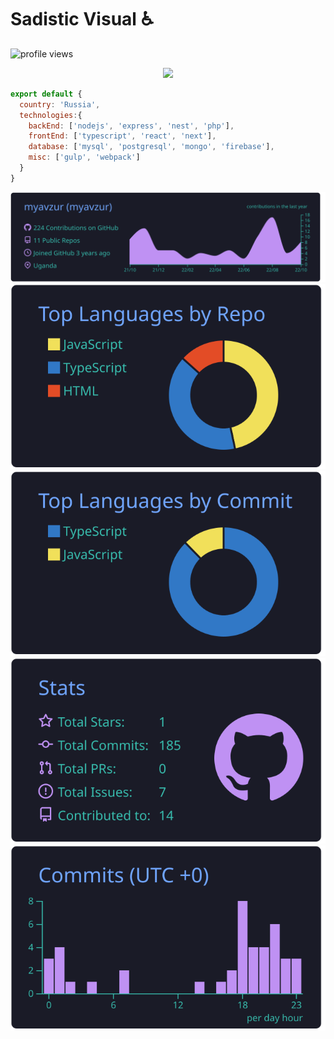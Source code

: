 # Sadistic Visual ♿

![profile views](https://komarev.com/ghpvc/?username=myavzur)

<div align="center">
	<img src="logo.svg" height="100">
</div>

```js
export default {
  country: 'Russia',
  technologies:{
    backEnd: ['nodejs', 'express', 'nest', 'php'],
    frontEnd: ['typescript', 'react', 'next'],
    database: ['mysql', 'postgresql', 'mongo', 'firebase'],
    misc: ['gulp', 'webpack']
  }
}
```


[![](https://raw.githubusercontent.com/myavzur/myavzur/main/profile-summary-card-output/tokyonight/0-profile-details.svg)](https://github.com/vn7n24fzkq/github-profile-summary-cards)
[![](https://raw.githubusercontent.com/myavzur/myavzur/main/profile-summary-card-output/tokyonight/1-repos-per-language.svg)](https://github.com/vn7n24fzkq/github-profile-summary-cards) 
[![](https://raw.githubusercontent.com/myavzur/myavzur/main/profile-summary-card-output/tokyonight/2-most-commit-language.svg)](https://github.com/vn7n24fzkq/github-profile-summary-cards)
[![](https://raw.githubusercontent.com/myavzur/myavzur/main/profile-summary-card-output/tokyonight/3-stats.svg)](https://github.com/vn7n24fzkq/github-profile-summary-cards) 
[![](https://raw.githubusercontent.com/myavzur/myavzur/main/profile-summary-card-output/tokyonight/4-productive-time.svg)](https://github.com/vn7n24fzkq/github-profile-summary-cards)
